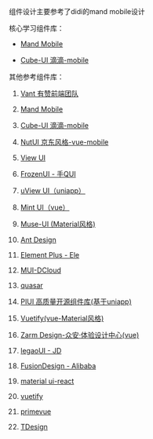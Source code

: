 组件设计主要参考了didi的mand mobile设计

核心学习组件库：

- [Mand Mobile](https://didi.github.io/mand-mobile/#/zh-CN/docs/components/basic/cell-item )

- [Cube-UI 滴滴-mobile](https://didi.github.io/cube-ui/#/zh-CN/docs/dialog)



其他参考组件库：
1. [Vant 有赞前端团队](https://vant-contrib.gitee.io/vant/#/zh-CN/tab)	

2. [Mand Mobile](https://didi.github.io/mand-mobile/#/zh-CN/docs/components/basic/cell-item)

3. [Cube-UI 滴滴-mobile](https://didi.github.io/cube-ui/#/zh-CN/docs/dialog)

4. [NutUI  京东风格-vue-mobile](https://nutui.jd.com/#/cell)

5. [View UI](http://v1.iviewui.com/components/dropdown)

6. [FrozenUI - 手QUI](http://frozenui.github.io/components/components#%E5%BC%B9%E7%AA%97)

7. [uView UI（uniapp）](https://www.uviewui.com/components/modal.html) 

8. [Mint UI（vue）](http://mint-ui.github.io/docs/#/en2/loadmore) 

9. [Muse-UI (Material风格)](https://muse-ui.org/#/zh-CN/avatar) 

10. [Ant Design](https://ant.design/index-cn) 

11. [Element Plus - Ele](https://element-plus.gitee.io/zh-CN/component/dialog.html)

12. [MUI-DCloud](https://dev.dcloud.net.cn/mui/) 

13. [quasar](http://www.quasarchs.com/)

14. [PIUI 高质量开源组件库(基于uniapp)](https://piui.sadais.com/docs/components/Tabs.html) 

15. [Vuetify(vue-Material风格)](https://vuetifyjs.com/zh-Hans/components/tabs/#section-6fc06d3b98795c454e2d) 

16. [Zarm Design-众安·体验设计中心(vue)](https://zarm-vue.gitee.io/#/) 
17. [legaoUI - JD](https://legao.jd.com/)
18. [FusionDesign - Alibaba](https://fusion.design/pc/?spm=fusion-design.design-design-fusion.top-nav.d2pc.145a1334RB7xa8&themeid=2)

19. [material ui-react](https://mui.com/)
20. [vuetify](https://vuetifyjs.com/en/)
21. [primevue](https://www.primefaces.org/primevue/)
22. [TDesign](https://tdesign.tencent.com/)

